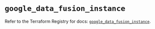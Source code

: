 # `google_data_fusion_instance`

Refer to the Terraform Registry for docs: [`google_data_fusion_instance`](https://registry.terraform.io/providers/hashicorp/google/5.43.1/docs/resources/data_fusion_instance).
